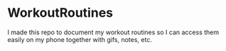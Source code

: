 # WorkoutRoutines
I made this repo to document my workout routines so I can access them easily on my phone together with gifs, notes, etc.
